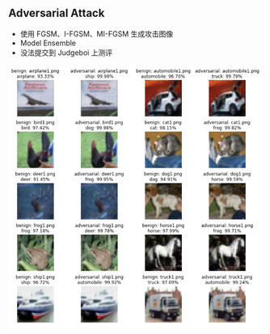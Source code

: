 ## Adversarial Attack

- 使用 FGSM、I-FGSM、MI-FGSM 生成攻击图像
- Model Ensemble
- 没法提交到 Judgeboi 上测评

![](https://github.com/kingnobro/ml/blob/main/hw10/result.png)

